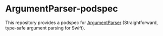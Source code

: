 #  ArgumentParser-podspec

This repository provides a podspec for [ArgumentParser](https://github.com/apple/swift-argument-parser) (Straightforward, type-safe argument parsing for Swift).
